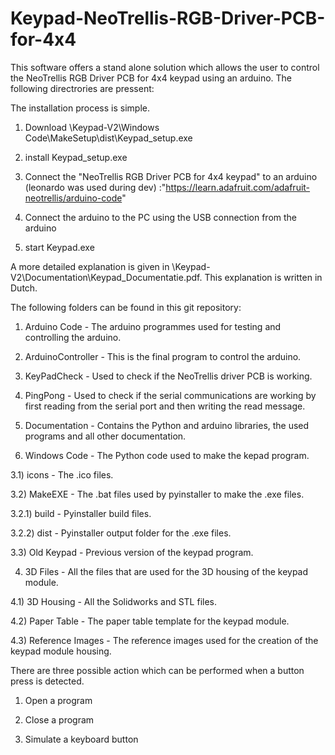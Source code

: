 # Keypad-NeoTrellis-RGB-Driver-PCB-for-4x4
This software offers a stand alone solution which allows the user to control the NeoTrellis RGB Driver PCB for 4x4 keypad using an arduino. The following directrories are pressent:

The installation process is simple.

1) Download \Keypad-V2\Windows Code\MakeSetup\dist\Keypad_setup.exe

2) install Keypad_setup.exe

2) Connect the "NeoTrellis RGB Driver PCB for 4x4 keypad" to an arduino (leonardo was used during dev) :"https://learn.adafruit.com/adafruit-neotrellis/arduino-code"
 
3) Connect the arduino to the PC using the USB connection from the arduino

4) start Keypad.exe

A more detailed explanation is given in \Keypad-V2\Documentation\Keypad_Documentatie.pdf. This explanation is written in Dutch.



The following folders can be found in this git repository:

1) Arduino Code - The arduino programmes used for testing and controlling the arduino.
  
1) ArduinoController - This is the final program to control the arduino.

2) KeyPadCheck - Used to check if the NeoTrellis driver PCB is working.

3) PingPong - Used to check if the serial communications are working by first reading from the serial port and then writing the read message.


2) Documentation - Contains the Python and arduino libraries, the used programs and all other documentation.


3) Windows Code - The Python code used to make the kepad program.

3.1) icons - The .ico files.

3.2) MakeEXE - The .bat files used by pyinstaller to make the .exe files.

3.2.1) build - Pyinstaller build files.

3.2.2) dist - Pyinstaller output folder for the .exe files.

3.3) Old Keypad - Previous version of the keypad program.


4) 3D Files - All the files that are used for the 3D housing of the keypad module.

4.1) 3D Housing - All the Solidworks and STL files.

4.2) Paper Table - The paper table template for the keypad module.

4.3) Reference Images - The reference images used for the creation of the keypad module housing.

There are three possible action which can be performed when a button press is detected. 

1) Open a program

2) Close a program

3) Simulate a keyboard button

